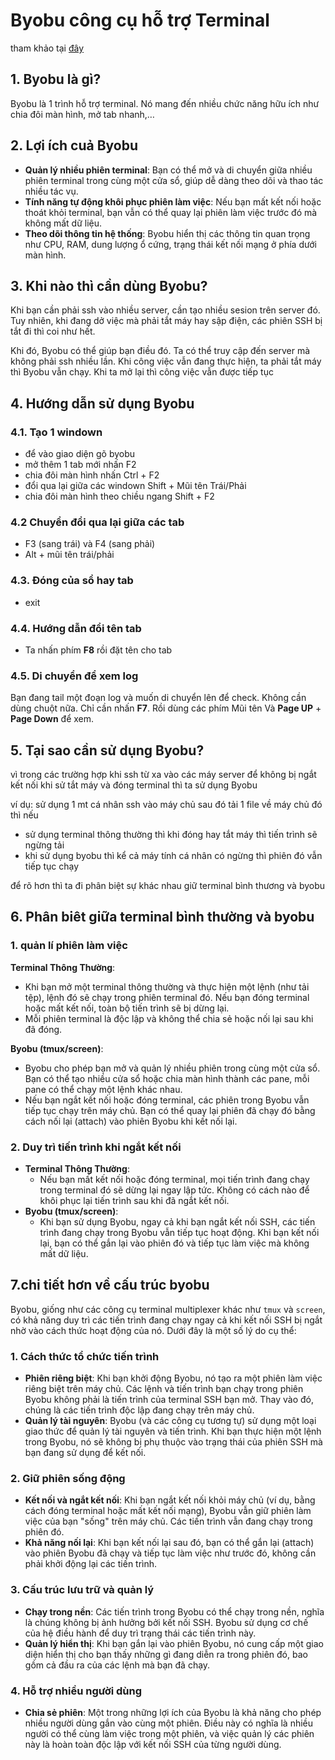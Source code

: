 # Byobu công cụ hỗ trợ Terminal

tham khảo tại [đây](https://wiki.nhanhoa.com/kb/huong-dan-su-dung-byobu/)

## 1. Byobu là gì?

Byobu là 1 trình hỗ trợ terminal. Nó mang đến nhiều chức năng hữu ích như chia đôi màn hình, mở tab nhanh,…

## 2. Lợi ích cuả Byobu

- **Quản lý nhiều phiên terminal**: Bạn có thể mở và di chuyển giữa nhiều phiên terminal trong cùng một cửa sổ, giúp dễ dàng theo dõi và thao tác nhiều tác vụ.
- **Tính năng tự động khôi phục phiên làm việc**: Nếu bạn mất kết nối hoặc thoát khỏi terminal, bạn vẫn có thể quay lại phiên làm việc trước đó mà không mất dữ liệu.
- **Theo dõi thông tin hệ thống**: Byobu hiển thị các thông tin quan trọng như CPU, RAM, dung lượng ổ cứng, trạng thái kết nối mạng ở phía dưới màn hình.

## 3. Khi nào thì cần dùng Byobu?

Khi bạn cần phải ssh vào nhiều server, cần tạo nhiều sesion trên server đó. Tuy nhiên, khi đang dở việc mà phải tắt máy hay sập điện, các phiên SSH bị tắt đi thì coi như hết.

Khi đó, Byobu có thể giúp bạn điều đó. Ta có thể truy cập đến server mà  không phải ssh nhiều lần. Khi công việc vẫn đang thực hiện, ta phải tắt  máy thì Byobu vẫn chạy. Khi ta mở lại thì công việc vẫn được tiếp tục

## 4. Hướng dẫn sử dụng Byobu 

### 4.1. Tạo 1 windown 

- để vào giao diện gõ byobu
- mở thêm 1 tab mới nhấn F2
- chia đôi màn hình nhấn Ctrl + F2
- đổi qua lại giữa các windown Shift + Mũi tên Trái/Phải
- chia đôi màn hình theo chiều ngang Shift + F2

### 4.2 Chuyển đổi qua lại giữa các tab 

- F3 (sang trái) và F4 (sang phải)
- Alt + mũi tên trái/phải

### 4.3. Đóng của sổ hay tab 

- exit 

### 4.4. Hướng dẫn đổi tên tab

- Ta nhấn phím **F8** rồi đặt tên cho tab

### 4.5. Di chuyển để xem log 

Bạn đang tail một đoạn log và muốn di chuyển lên để check. Không cần dùng chuột nữa. Chỉ cần nhấn **F7**. Rồi dùng các phím Mũi tên Và **Page UP** + **Page Down** để xem.



## 5. Tại sao cần sử dụng Byobu?

vì trong các trường hợp khi ssh từ xa vào các máy server để không bị ngắt kết nối khi sử tắt máy và đóng terminal thì ta sử dụng Byobu

ví dụ: sử dụng 1 mt cá nhân ssh vào máy chủ sau đó tải 1 file về máy chủ đó thì nếu 

- sử dụng terminal thông thường thì khi đóng hay tắt máy thì tiến trình sẽ ngừng tải 
- khi sử dụng byobu thì kể cả máy tính cá nhân có ngừng thì phiên đó vẫn tiếp tục chạy

để rõ hơn thì ta đi phân biệt sự khác nhau giữ terminal bình thương và byobu 

## 6. Phân biêt giữa terminal bình thường và byobu 

### 1. quản lí phiên làm việc 

**Terminal Thông Thường**:

- Khi bạn mở một terminal thông thường và thực hiện một lệnh (như tải tệp), lệnh đó sẽ chạy trong phiên terminal đó. Nếu bạn đóng terminal hoặc mất kết nối, toàn bộ tiến trình sẽ bị dừng lại.
- Mỗi phiên terminal là độc lập và không thể chia sẻ hoặc nối lại sau khi đã đóng.

**Byobu (tmux/screen)**:

- Byobu cho phép bạn mở và quản lý nhiều phiên trong cùng một cửa sổ. Bạn có thể tạo nhiều cửa sổ hoặc chia màn hình thành các pane, mỗi pane có thể chạy một lệnh khác nhau.
- Nếu bạn ngắt kết nối hoặc đóng terminal, các phiên trong Byobu vẫn tiếp tục chạy trên máy chủ. Bạn có thể quay lại phiên đã chạy đó bằng cách nối lại (attach) vào phiên Byobu khi kết nối lại.

### 2. **Duy trì tiến trình khi ngắt kết nối**

- **Terminal Thông Thường**:
  - Nếu bạn mất kết nối hoặc đóng terminal, mọi tiến trình đang chạy trong terminal đó sẽ dừng lại ngay lập tức. Không có cách nào để khôi phục lại tiến trình sau khi đã ngắt kết nối.
- **Byobu (tmux/screen)**:
  - Khi bạn sử dụng Byobu, ngay cả khi bạn ngắt kết nối SSH, các tiến trình đang chạy trong Byobu vẫn tiếp tục hoạt động. Khi bạn kết nối lại, bạn có thể gắn lại vào phiên đó và tiếp tục làm việc mà không mất dữ liệu.

## 7.chi tiết hơn về cấu trúc byobu

Byobu, giống như các công cụ terminal multiplexer khác như `tmux` và `screen`, có khả năng duy trì các tiến trình đang chạy ngay cả khi kết nối SSH bị ngắt nhờ vào cách thức hoạt động của nó. Dưới đây là một số lý do cụ thể:

### 1. **Cách thức tổ chức tiến trình**
   - **Phiên riêng biệt**: Khi bạn khởi động Byobu, nó tạo ra một phiên làm việc riêng biệt trên máy chủ. Các lệnh và tiến trình bạn chạy trong phiên Byobu không phải là tiến trình của terminal SSH bạn mở. Thay vào đó, chúng là các tiến trình độc lập đang chạy trên máy chủ.
   - **Quản lý tài nguyên**: Byobu (và các công cụ tương tự) sử dụng một loại giao thức để quản lý tài nguyên và tiến trình. Khi bạn thực hiện một lệnh trong Byobu, nó sẽ không bị phụ thuộc vào trạng thái của phiên SSH mà bạn đang sử dụng để kết nối.

### 2. **Giữ phiên sống động**
   - **Kết nối và ngắt kết nối**: Khi bạn ngắt kết nối khỏi máy chủ (ví dụ, bằng cách đóng terminal hoặc mất kết nối mạng), Byobu vẫn giữ phiên làm việc của bạn "sống" trên máy chủ. Các tiến trình vẫn đang chạy trong phiên đó.
   - **Khả năng nối lại**: Khi bạn kết nối lại sau đó, bạn có thể gắn lại (attach) vào phiên Byobu đã chạy và tiếp tục làm việc như trước đó, không cần phải khởi động lại các tiến trình.

### 3. **Cấu trúc lưu trữ và quản lý**
   - **Chạy trong nền**: Các tiến trình trong Byobu có thể chạy trong nền, nghĩa là chúng không bị ảnh hưởng bởi kết nối SSH. Byobu sử dụng cơ chế của hệ điều hành để duy trì trạng thái các tiến trình này.
   - **Quản lý hiển thị**: Khi bạn gắn lại vào phiên Byobu, nó cung cấp một giao diện hiển thị cho bạn thấy những gì đang diễn ra trong phiên đó, bao gồm cả đầu ra của các lệnh mà bạn đã chạy.

### 4. **Hỗ trợ nhiều người dùng**
   - **Chia sẻ phiên**: Một trong những lợi ích của Byobu là khả năng cho phép nhiều người dùng gắn vào cùng một phiên. Điều này có nghĩa là nhiều người có thể cùng làm việc trong một phiên, và việc quản lý các phiên này là hoàn toàn độc lập với kết nối SSH của từng người dùng.



